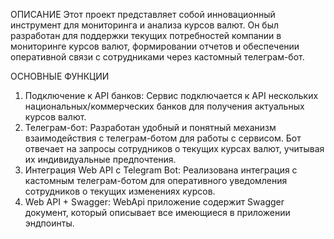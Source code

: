 ОПИСАНИЕ
Этот проект представляет собой инновационный инструмент для мониторинга и анализа курсов валют. Он был разработан для поддержки текущих потребностей компании в мониторинге курсов валют, формировании отчетов и обеспечении оперативной связи с сотрудниками через кастомный телеграм-бот.

ОСНОВНЫЕ ФУНКЦИИ
1. Подключение к API банков: Сервис подключается к API нескольких национальных/коммерческих банков для получения актуальных курсов валют.
2. Телеграм-бот: Разработан удобный и понятный механизм взаимодействия с телеграм-ботом для работы с сервисом. Бот отвечает на запросы сотрудников о текущих курсах валют, учитывая их индивидуальные предпочтения.
3. Интеграция Web API с Telegram Bot: Реализована интеграция с кастомным телеграм-ботом для оперативного уведомления сотрудников о текущих изменениях курсов.
4. Web API + Swagger: WebApi приложение содержит Swagger документ, который описывает все имеющиеся в приложении эндпоинты.
